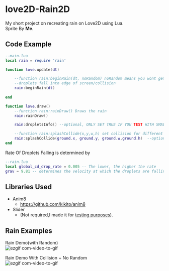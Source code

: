 # love2D-Rain2D
My short project on recreating rain on Love2D using Lua.<br>
Sprite By <b>Me</b>.<br>

## Code Example 
```lua
--main.lua
local rain = require 'rain'

function love.update(dt)

    --function rain:beginRain(dt, noRandom) noRandom means you wont get the illusion of rain much and 
    --droplets fall into edge of screen/collision
    rain:beginRain(dt)
    
end

function love.draw()
    --function rain:rainDraw() Draws the rain
    rain:rainDraw()

    rain:dropletsInfo() --optional, ONLY SET TRUE IF YOU TEST WITH SMALL AMOUNT OF RAIN

    --function rain:splashCollide(x,y,w,h) set collision for different objects
    rain:splashCollide(ground.x, ground.y, ground.w,ground.h)  --optional
end
```
Rate Of Droplets Falling is determined by 
```lua
--rain.lua
local global_cd_drop_rate = 0.005 -- The lower, the higher the rate
grav = 9.81 -- determines the velocity at which the droplets are falling
```
## Libraries Used
  * Anim8 
    - https://github.com/kikito/anim8
  * Slider
    - (Not required,I made it for <ins>testing purposes</ins>).

## Rain Examples 
Rain Demo(with Random)<br>
![ezgif com-video-to-gif](https://user-images.githubusercontent.com/42116722/219879746-40dcb82b-e7d0-4d0c-9047-954a51435ca8.gif)

Rain Demo With Collision + No Random<br>
![ezgif com-video-to-gif](https://user-images.githubusercontent.com/42116722/219880510-05de5051-8648-4952-b779-9d4d6f9cc302.gif)
